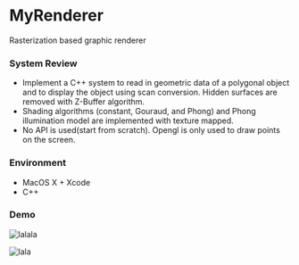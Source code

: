 # MyRenderer
Rasterization based graphic renderer

### System Review
- Implement a C++ system to read in geometric data of a polygonal object and to display the object using scan conversion. Hidden surfaces are removed with Z-Buffer algorithm.
- Shading algorithms (constant, Gouraud, and Phong) and Phong illumination model are implemented with texture mapped.
- No API is used(start from scratch). Opengl is only used to draw points on the screen.

### Environment
- MacOS X + Xcode
- C++

### Demo
![lalala](https://github.com/BryceZhang95/MyRenderer/blob/master/lab1.gif)

![lala](https://github.com/BryceZhang95/MyRenderer/blob/master/lab2video.gif)
